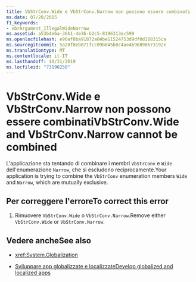 ```yaml
---
title: VbStrConv.Wide e VbStrConv.Narrow non possono essere combinati
ms.date: 07/20/2015
f1_keywords:
- vbrArgument_IllegalWideNarrow
ms.assetid: a53b4e6a-36b1-4e36-b2c5-8196313ec599
ms.openlocfilehash: e90af8ba91872a04be11524753d9df0d168315ca
ms.sourcegitcommit: 5a28f8eb071fcc09b045b0c4ae4b96898673192e
ms.translationtype: MT
ms.contentlocale: it-IT
ms.lasthandoff: 10/31/2019
ms.locfileid: "73198250"
---
```

# <a name="vbstrconvwide-and-vbstrconvnarrow-cannot-be-combined"></a><span data-ttu-id="13093-102">VbStrConv.Wide e VbStrConv.Narrow non possono essere combinati</span><span class="sxs-lookup"><span data-stu-id="13093-102">VbStrConv.Wide and VbStrConv.Narrow cannot be combined</span></span>
<span data-ttu-id="13093-103">L'applicazione sta tentando di combinare i membri `VbStrConv` e `Wide` dell'enumerazione `Narrow`, che si escludono reciprocamente.</span><span class="sxs-lookup"><span data-stu-id="13093-103">Your application is trying to combine the `VbStrConv` enumeration members `Wide` and `Narrow`, which are mutually exclusive.</span></span>  
  
## <a name="to-correct-this-error"></a><span data-ttu-id="13093-104">Per correggere l'errore</span><span class="sxs-lookup"><span data-stu-id="13093-104">To correct this error</span></span>  
  
1. <span data-ttu-id="13093-105">Rimuovere `VbStrConv.Wide` o `VbStrConv.Narrow`.</span><span class="sxs-lookup"><span data-stu-id="13093-105">Remove either `VbStrConv.Wide` or `VbStrConv.Narrow`.</span></span>  
  
## <a name="see-also"></a><span data-ttu-id="13093-106">Vedere anche</span><span class="sxs-lookup"><span data-stu-id="13093-106">See also</span></span>

- <xref:System.Globalization>

- [<span data-ttu-id="13093-107">Sviluppare app globalizzate e localizzate</span><span class="sxs-lookup"><span data-stu-id="13093-107">Develop globalized and localized apps</span></span>](/visualstudio/ide/globalizing-and-localizing-applications)
